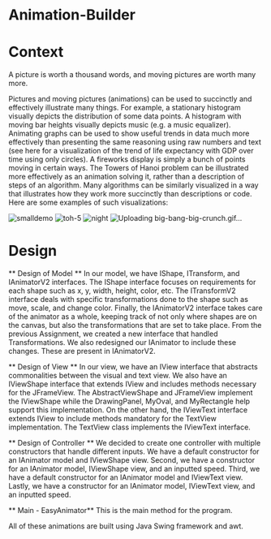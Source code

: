 # Animation-Builder

# Context

A picture is worth a thousand words, and moving pictures are worth many more.

Pictures and moving pictures (animations) can be used to succinctly and effectively illustrate many things. For example, a stationary histogram visually depicts the distribution of some data points. A histogram with moving bar heights visually depicts music (e.g. a music equalizer). Animating graphs can be used to show useful trends in data much more effectively than presenting the same reasoning using raw numbers and text (see here for a visualization of the trend of life expectancy with GDP over time using only circles). A fireworks display is simply a bunch of points moving in certain ways. The Towers of Hanoi problem can be illustrated more effectively as an animation solving it, rather than a description of steps of an algorithm. Many algorithms can be similarly visualized in a way that illustrates how they work more succinctly than descriptions or code. Here are some examples of such visualizations:

![smalldemo](https://user-images.githubusercontent.com/35156624/90906126-2ba8a800-e39f-11ea-9ab0-58348f7423d8.gif)
![toh-5](https://user-images.githubusercontent.com/35156624/90906131-2cd9d500-e39f-11ea-875c-47f4c73e33ea.gif)
![night](https://user-images.githubusercontent.com/35156624/90906142-2ea39880-e39f-11ea-9258-bbfec54dca47.gif)
![Uploading big-bang-big-crunch.gif…]()

# Design 

** Design of Model ** In our model, we have IShape, ITransform, and IAnimatorV2 interfaces. The IShape interface focuses on requirements for each shape such as x, y, width, height, color, etc. The ITransformV2 interface deals with specific transformations done to the shape such as move, scale, and change color. Finally, the IAnimatorV2 interface takes care of the animator as a whole, keeping track of not only where shapes are on the canvas, but also the transformations that are set to take place. From the previous Assignment, we created a new interface that handled Transformations. We also redesigned our IAnimator to include these changes. These are present in IAnimatorV2.

** Design of View ** In our view, we have an IView interface that abstracts commonalities between the visual and text view. We also have an IViewShape interface that extends IView and includes methods necessary for the JFrameView. The AbstractViewShape and JFrameView implement the IViewShape while the DrawingPanel, MyOval, and MyRectangle help support this implementation. On the other hand, the IViewText interface extends IView to include methods mandatory for the TextView implementation. The TextView class implements the IViewText interface.

** Design of Controller ** We decided to create one controller with multiple constructors that handle different inputs. We have a default constructor for an IAnimator model and IViewShape view. Second, we have a constructor for an IAnimator model, IViewShape view, and an inputted speed. Third, we have a default constructor for an IAnimator model and IViewText view. Lastly, we have a constructor for an IAnimator model, IViewText view, and an inputted speed.

** Main - EasyAnimator** This is the main method for the program.

All of these animations are built using Java Swing framework and awt. 
